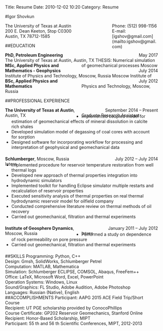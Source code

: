 Title: Resume
Date: 2010-12-02 10:20
Category: Resume

<style> 
    ul {
    padding: 0;
    margin: -1.0em 10px 1.5em 1.5em;
    }
</style>

#Igor Shovkun

<div style="float:left;width:70%;">The University of Texas at Austin </div> 
<div style="float:right;width:30%;text-align:left">Phone: (512) 998-1156</div>
<div style="float:left;width:70%;">200 E. Dean Keeton, Stop C0300 </div> 
<div style="float:right;width:30%;text-align:left">
    E-mail: [igshov@gmail.com](mailto:igshov@gmail.com)
</div> 
Austin, TX 78712-1585

##EDUCATION
<div style="float:left;width:50%;"><b>PhD, Petroleum Engineering</b></div>
<div style="float:right;width:50%;text-align:right">May 2017</div>
The University of Texas at Austin, Austin, TX  
THESIS: Numerical simulation of geomechanical processes  

<div style="float:left;width:50%;"><b>
    MSc, Applied Physics and Mathematics - Geophysics
</b></div>
<div style="float:right;width:50%;text-align:right">
    July 2014
</div>
Moscow Institute of Physics and Technology, Moscow, Russia  

<div style="float:left;width:50%;"><b>
    BSc, Applied Physics and Mathematics  
</b></div>
<div style="float:right;width:50%;text-align:right">
    July 2012
</b></div>
Moscow Institute of Physics and Technology, Moscow, Russia  

##PROFESSIONAL EXPERIENCE

<div style="float:left;width:50%;"><b>
The University of Texas at Austin</b>, Austin, TX 
</div>
<div style="float:right;width:50%;text-align:right">
September 2014 – Present
</div>
Graduate Research Assistant

* Implemented coupled model for estimation of geomechanical effects of mineral   dissolution in calcite rich shales 
* Developed simulation model of degassing of coal cores with account for sorption  
* Designed software for incorporating workflow for processing and interpretation of geophysical and geomechanical data


<div style="float:left;width:50%;"><b>Schlumberger</b>, Moscow, Russia</div>
<div style="float:right;width:50%;text-align:right">July 2012 – July 2014 </div>
Intern 

*   Implemented procedure for reservoir temperature restoration from well thermal logs  
*   Developed new approach of thermal properties integration into hydrodynamic simulators  
*   Implemented toolkit for handling Eclipse simulator multiple restarts and recalculation of reservoir
properties
*   Executed sensitivity analysis of thermal properties on real thermal hydrodynamic reservoir model for
oilfield company
*   Conducted comprehensive literature review on thermal methods of oil recovery
*   Carried out geomechanical, filtration and thermal experiments

<div style="float:left;width:50%;"><b>Institute of Geosphere Dynamics</b>, Moscow, Russia</div>
<div style="float:right;width:50%;text-align:right">January 2011 – July 2012  </div>
Intern 

* Performed a study on dependence of rock permeability on pore pressure
* Carried out geomechanical, filtration and thermal experiments

##SKILLS
Programming: Python, C++  
Design: Gmsh, SolidWorks, Schlumberger Petrel  
Computation: MATLAB, Mathematica  
Simulation: Schlumberger ECLIPSE, COMSOL, Abaqus, FreeFem++  
Office: LaTeX, Microsoft Word, Excel, PowerPoint  
Operation Systems: Windows, Linux  
Sound/Graphics: FL Studio, Adobe Audition, Adobe Photoshop  
Languages: Russian (Native), English  
##ACCOMPLISHMENTS
Participant: AAPG 2015 ACE Field Trip/Short Course  
Recipient: UT PGE scholarship provided by ConocoPhillips  
Course Certificate: GP202 Reservoir Geomechanics, Stanford Online  
Recipient: Honor-Based Scholarship, MIPT  
Participant: 55 th and 56 th Scientific Conferences, MIPT, 2012-2013  
